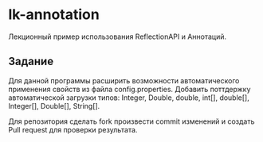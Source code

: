# lk-annotation

Лекционный пример использования ReflectionAPI и Аннотаций. 

## Задание 

Для данной программы расширить возможности автоматического применения свойств из файла config.properties.
Добавить поттдержку автоматической загрузки типов: Integer, Double, double, int[], double[], Integer[], Double[], String[].

Для репозитория сделать fork произвести commit изменений и создать Pull request для проверки результата.
